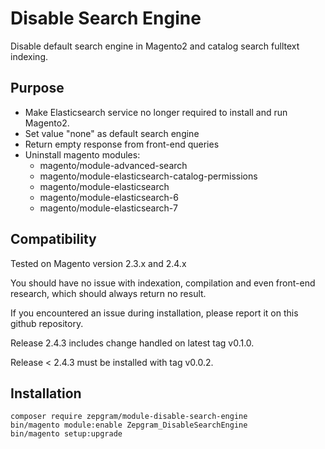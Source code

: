 # Disable Search Engine

Disable default search engine in Magento2 and catalog search fulltext indexing.

## Purpose

- Make Elasticsearch service no longer required to install and run Magento2.
- Set value "none" as default search engine
- Return empty response from front-end queries
- Uninstall magento modules:
    - magento/module-advanced-search
    - magento/module-elasticsearch-catalog-permissions
    - magento/module-elasticsearch
    - magento/module-elasticsearch-6
    - magento/module-elasticsearch-7

## Compatibility

Tested on Magento version 2.3.x and 2.4.x

You should have no issue with indexation, compilation and even front-end research, which should always return no result.

If you encountered an issue during installation, please report it on this github repository.

Release 2.4.3 includes change handled on latest tag v0.1.0.

Release < 2.4.3 must be installed with tag v0.0.2.

## Installation
```
composer require zepgram/module-disable-search-engine
bin/magento module:enable Zepgram_DisableSearchEngine
bin/magento setup:upgrade
```
